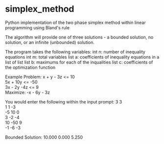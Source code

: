 # simplex_method
Python implementation of the two phase simplex method within linear programming using Bland's rule

The algorithm will provide one of three solutions - a bounded solution, no solution, or an infinite (unbounded) solution.

The program takes the following variables:
int n: number of inequality equations
int m: total variables
list a: coefficients of inequality equations in a list of list
list b: maximums for each of the inqualities
list c: coefficients of the optimization function

Example Problem:
x + y - 3z <= 10  
5x + 10y <= -50  
3x - 2y -4z <= 9  
Maximize: -x - 6y - 3z  

You would enter the following within the input prompt:
3 3  
1 1 -3  
-5 10 0  
3 -2 -4  
10 -50 9  
-1 -6 -3  

Bounded Solution: 10.000 0.000 5.250
